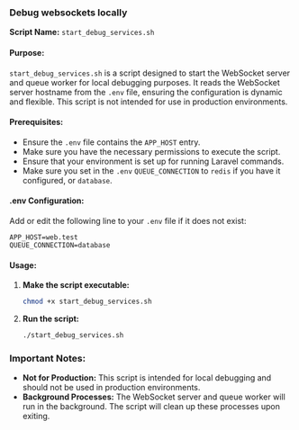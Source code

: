 ### Debug websockets locally

**Script Name:** `start_debug_services.sh`

#### Purpose:
`start_debug_services.sh` is a script designed to start the WebSocket server and queue worker for local debugging purposes. It reads the WebSocket server hostname from the `.env` file, ensuring the configuration is dynamic and flexible. This script is not intended for use in production environments.

#### Prerequisites:
- Ensure the `.env` file contains the `APP_HOST` entry.
- Make sure you have the necessary permissions to execute the script.
- Ensure that your environment is set up for running Laravel commands.
- Make sure you set in the `.env` `QUEUE_CONNECTION` to `redis` if you have it configured, or `database`.
#### .env Configuration:
Add or edit the following line to your `.env` file if it does not exist:

```dotenv
APP_HOST=web.test
QUEUE_CONNECTION=database
```


#### Usage:

1. **Make the script executable:**
   ```bash
   chmod +x start_debug_services.sh
   ```

2. **Run the script:**
   ```bash
   ./start_debug_services.sh
   ```

### Important Notes:
- **Not for Production:** This script is intended for local debugging and should not be used in production environments.
- **Background Processes:** The WebSocket server and queue worker will run in the background. The script will clean up these processes upon exiting.

